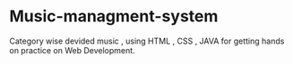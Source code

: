 # Music-managment-system
Category wise devided music  , using HTML , CSS , JAVA for getting hands on practice on Web Development.
